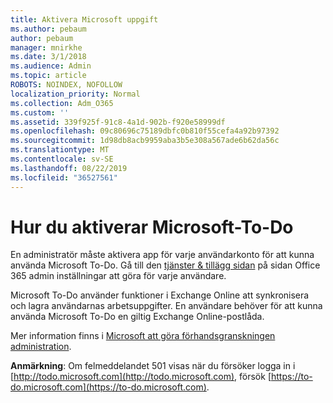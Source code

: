 ```yaml
---
title: Aktivera Microsoft uppgift
ms.author: pebaum
author: pebaum
manager: mnirkhe
ms.date: 3/1/2018
ms.audience: Admin
ms.topic: article
ROBOTS: NOINDEX, NOFOLLOW
localization_priority: Normal
ms.collection: Adm_O365
ms.custom: ''
ms.assetid: 339f925f-91c8-4a1d-902b-f920e58999df
ms.openlocfilehash: 09c80696c75189dbfc0b810f55cefa4a92b97392
ms.sourcegitcommit: 1d98db8acb9959aba3b5e308a567ade6b62da56c
ms.translationtype: MT
ms.contentlocale: sv-SE
ms.lasthandoff: 08/22/2019
ms.locfileid: "36527561"
---
```

# <a name="how-to-enable-microsoft-to-do"></a>Hur du aktiverar Microsoft-To-Do

En administratör måste aktivera app för varje användarkonto för att kunna använda Microsoft To-Do. Gå till den [tjänster &amp; tillägg sidan](https://portal.office.com/adminportal/home#/Settings/ServicesAndAddIns) på sidan Office 365 admin inställningar att göra för varje användare. 
  
Microsoft To-Do använder funktioner i Exchange Online att synkronisera och lagra användarnas arbetsuppgifter. En användare behöver för att kunna använda Microsoft To-Do en giltig Exchange Online-postlåda.
  
Mer information finns i [Microsoft att göra förhandsgranskningen administration](https://support.office.com/article/490c1a8c-2333-4952-8125-841afadb9620.aspx).
  
 **Anmärkning**: Om felmeddelandet 501 visas när du försöker logga in i [http://todo.microsoft.com](http://todo.microsoft.com), försök [https://to-do.microsoft.com](https://to-do.microsoft.com).
  

